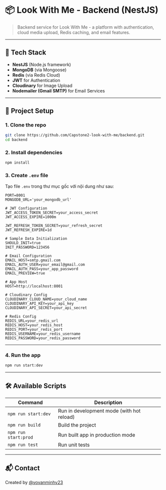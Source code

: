 
# 📦 Look With Me - Backend (NestJS)

> Backend service for Look With Me - a platform with authentication, cloud media upload, Redis caching, and email features.

---

## 🚀 Tech Stack

- **NestJS** (Node.js framework)
- **MongoDB** (via Mongoose)
- **Redis** (via Redis Cloud)
- **JWT** for Authentication
- **Cloudinary** for Image Upload
- **Nodemailer (Gmail SMTP)** for Email Services

---

## 📁 Project Setup

### 1. Clone the repo

```bash
git clone https://github.com/Capstone2-look-with-me/backend.git
cd backend
```

### 2. Install dependencies

```bash
npm install
```

### 3. Create `.env` file

Tạo file `.env` trong thư mục gốc với nội dung như sau:

```env
PORT=8001
MONGODB_URL='your_mongodb_url'

# JWT Configuration
JWT_ACCESS_TOKEN_SECRET=your_access_secret
JWT_ACCESS_EXPIRE=1000m

JWT_REFRESH_TOKEN_SECRET=your_refresh_secret
JWT_REFRESH_EXPIRE=1d

# Sample Data Initialization
SHOULD_INIT=true
INIT_PASSWORD=123456

# Email Configuration
EMAIL_HOST=smtp.gmail.com
EMAIL_AUTH_USER=your_email@gmail.com
EMAIL_AUTH_PASS=your_app_password
EMAIL_PREVIEW=true

# App Host
HOST=http://localhost:8001

# Cloudinary Config
CLOUDINARY_CLOUD_NAME=your_cloud_name
CLOUDINARY_API_KEY=your_api_key
CLOUDINARY_API_SECRET=your_api_secret

# Redis Config
REDIS_URL=your_redis_url
REDIS_HOST=your_redis_host
REDIS_PORT=your_redis_port
REDIS_USERNAME=your_redis_username
REDIS_PASSWORD=your_redis_password
```


---

### 4. Run the app

```bash
npm run start:dev
```

---

## 🛠 Available Scripts

| Command | Description |
|--------|-------------|
| `npm run start:dev` | Run in development mode (with hot reload) |
| `npm run build` | Build the project |
| `npm run start:prod` | Run built app in production mode |
| `npm run test` | Run unit tests |

---

## 📬 Contact

Created by [@vovanminhv23](mailto:vovanminhv23@gmail.com)
